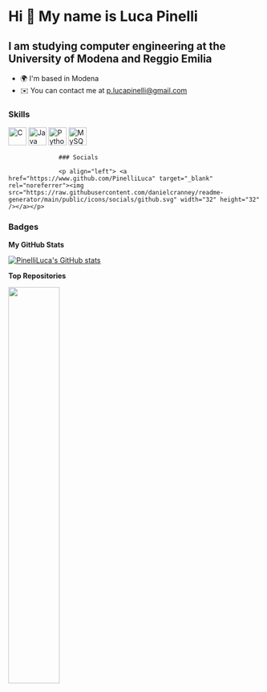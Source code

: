 Hi 👋 My name is Luca Pinelli
=============================

I am studying computer engineering at the University of Modena and Reggio Emilia
--------------------------------------------------------------------------------

*   🌍  I'm based in Modena
*   ✉️  You can contact me at [p.lucapinelli@gmail.com](mailto:p.lucapinelli@gmail.com)

### Skills
<p align="left">
                                <a href="https://docs.microsoft.com/en-us/cpp/?view=msvc-170" target="_blank" rel="noreferrer"><img src="https://raw.githubusercontent.com/danielcranney/readme-generator/main/public/icons/skills/c-colored.svg" width="36" height="36" alt="C" /></a>
                                <a href="https://www.oracle.com/java/" target="_blank" rel="noreferrer"><img src="https://raw.githubusercontent.com/danielcranney/readme-generator/main/public/icons/skills/java-colored.svg" width="36" height="36" alt="Java" /></a>
                                <a href="https://www.python.org/" target="_blank" rel="noreferrer"><img src="https://raw.githubusercontent.com/danielcranney/readme-generator/main/public/icons/skills/python-colored.svg" width="36" height="36" alt="Python" /></a>
                                <a href="https://www.mysql.com/" target="_blank" rel="noreferrer"><img src="https://raw.githubusercontent.com/danielcranney/readme-generator/main/public/icons/skills/mysql-colored.svg" width="36" height="36" alt="MySQL" /></a>
                    </p>
                    

                  ### Socials
                  
                  <p align="left"> <a href="https://www.github.com/PinelliLuca" target="_blank" rel="noreferrer"><img src="https://raw.githubusercontent.com/danielcranney/readme-generator/main/public/icons/socials/github.svg" width="32" height="32" /></a></p>

### Badges

<b>My GitHub Stats</b>

<a href="http://www.github.com/PinelliLuca"><img src="https://github-readme-stats.vercel.app/api?username=PinelliLuca&show_icons=true&hide=stars,issues,&count_private=true&title_color=3382ed&text_color=ffffff&icon_color=facc15&bg_color=181824&hide_border=true&show_icons=true" alt="PinelliLuca's GitHub stats" /></a>

<b>Top Repositories</b>

<div width="100%" align="center"><a href="https://github.com/PinelliLuca/TheScaredKnight" align="left"><img align="left" width="45%" src="https://github-readme-stats.vercel.app/api/pin/?username=PinelliLuca&repo=TheScaredKnight&title_color=3382ed&text_color=ffffff&icon_color=facc15&bg_color=181824&hide_border=true&locale=en" /></a></div><br /><br /><br /><br /><br /><br /><br />
